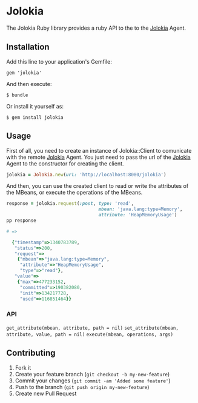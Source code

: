 # Jolokia

The Jolokia Ruby library provides a ruby API to the to the [Jolokia](http://www.jolokia.org) Agent.

## Installation

Add this line to your application's Gemfile:

    gem 'jolokia'

And then execute:

    $ bundle

Or install it yourself as:

    $ gem install jolokia

## Usage

First of all, you need to create an instance of Jolokia::Client to
comunicate with the remote [Jolokia](http://www.jolokia.org) Agent. You just need
to pass the url of the [Jolokia](http://www.jolokia.org) Agent to the constructor for creating the
client.

```ruby
jolokia = Jolokia.new(url: 'http://localhost:8080/jolokia')
```

And then, you can use the created client to read or write the attributes
of the MBeans, or execute the operations of the MBeans.

```ruby
response = jolokia.request(:post, type: 'read',
                                  mbean: 'java.lang:type=Memory',
                                  attribute: 'HeapMemoryUsage')
pp response

# =>

  {"timestamp"=>1340783789,
   "status"=>200,
   "request"=>
    {"mbean"=>"java.lang:type=Memory",
     "attribute"=>"HeapMemoryUsage",
     "type"=>"read"},
   "value"=>
    {"max"=>477233152,
     "committed"=>190382080,
     "init"=>134217728,
     "used"=>116851464}}
```

### API

`get_attribute(mbean, attribute, path = nil)`
`set_attribute(mbean, attribute, value, path = nil)`
`execute(mbean, operations, args)`

## Contributing

1. Fork it
2. Create your feature branch (`git checkout -b my-new-feature`)
3. Commit your changes (`git commit -am 'Added some feature'`)
4. Push to the branch (`git push origin my-new-feature`)
5. Create new Pull Request

